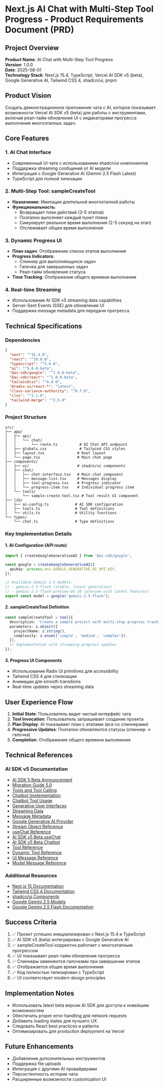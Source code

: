 # Next.js AI Chat with Multi-Step Tool Progress - Product Requirements Document (PRD)

## Project Overview

**Product Name**: AI Chat with Multi-Step Tool Progress  
**Version**: 1.0.0  
**Date**: 2025-08-01  
**Technology Stack**: Next.js 15.4, TypeScript, Vercel AI SDK v5 (beta), Google Generative AI, Tailwind CSS 4, shadcn/ui, pnpm

## Product Vision

Создать демонстрационное приложение чата с AI, которое показывает возможности Vercel AI SDK v5 (beta) для работы с инструментами, включая реал-тайм обновления UI с индикаторами прогресса выполнения многоэтапных задач.

## Core Features

### 1. AI Chat Interface
- Современный UI чата с использованием shadcn/ui компонентов
- Поддержка streaming сообщений от AI модели
- Интеграция с Google Generative AI (Gemini 2.5 Flash Latest)
- TypeScript для полной типизации

### 2. Multi-Step Tool: sampleCreateTool
- **Назначение**: Имитация длительной многоэтапной работы
- **Функциональность**:
  - Возвращает план действий (3-5 этапов)
  - Поэтапно выполняет каждый пункт плана
  - Симулирует реальное время выполнения (2-5 секунд на этап)
  - Отслеживает общее время выполнения

### 3. Dynamic Progress UI
- **План задач**: Отображение списка этапов выполнения
- **Progress Indicators**: 
  - Спиннер для выполняющихся задач
  - Галочка для завершенных задач
  - Реал-тайм обновление статуса
- **Time Tracking**: Отображение общего времени выполнения

### 4. Real-time Streaming
- Использование AI SDK v5 streaming data capabilities
- Server-Sent Events (SSE) для обновления UI
- Поддержка message metadata для передачи прогресса

## Technical Specifications

### Dependencies
```json
{
  "next": "^15.4.0",
  "react": "^19.0.0",
  "typescript": "^5.6.0",
  "ai": "^5.0.0-beta",
  "@ai-sdk/google": "^1.0.0-beta",
  "@ai-sdk/react": "^1.0.0-beta",
  "tailwindcss": "^4.0.0",
  "@radix-ui/react-*": "latest",
  "class-variance-authority": "^0.7.0",
  "clsx": "^2.1.0",
  "tailwind-merge": "^2.5.0"
}
```

### Project Structure
```
src/
├── app/
│   ├── api/
│   │   └── chat/
│   │       └── route.ts          # AI Chat API endpoint
│   ├── globals.css               # Tailwind CSS styles
│   ├── layout.tsx               # Root layout
│   └── page.tsx                 # Main chat page
├── components/
│   ├── ui/                      # shadcn/ui components
│   ├── chat/
│   │   ├── chat-interface.tsx   # Main chat component
│   │   ├── message-list.tsx     # Messages display
│   │   ├── tool-progress.tsx    # Progress indicator
│   │   └── progress-item.tsx    # Individual progress item
│   └── tools/
│       └── sample-create-tool.tsx # Tool result UI component
├── lib/
│   ├── ai-config.ts            # AI SDK configuration
│   ├── tools.ts                # Tool definitions
│   └── utils.ts                # Utility functions
└── types/
    └── chat.ts                 # Type definitions
```

### Key Implementation Details

#### 1. AI Configuration (API route)
```typescript
import { createGoogleGenerativeAI } from '@ai-sdk/google';

const google = createGoogleGenerativeAI({
  apiKey: process.env.GOOGLE_GENERATIVE_AI_API_KEY,
});

// Available Gemini 2.5 models:
// - gemini-2.5-flash (stable, latest generation)
// - gemini-2.5-flash-preview-05-20 (preview with latest features)
export const model = google('gemini-2.5-flash');
```

#### 2. sampleCreateTool Definition
```typescript
const sampleCreateTool = tool({
  description: 'Create a sample project with multi-step progress tracking',
  parameters: z.object({
    projectName: z.string(),
    complexity: z.enum(['simple', 'medium', 'complex']),
  }),
  // Implementation with streaming progress updates
});
```

#### 3. Progress UI Components
- Использование Radix UI primitives для accessibility
- Tailwind CSS 4 для стилизации
- Анимации для smooth transitions
- Real-time updates через streaming data

## User Experience Flow

1. **Initial State**: Пользователь видит чистый интерфейс чата
2. **Tool Invocation**: Пользователь запрашивает создание проекта
3. **Plan Display**: AI показывает план с этапами (все со спиннерами)
4. **Progressive Updates**: Поэтапно обновляются статусы (спиннер → галочка)
5. **Completion**: Отображение общего времени выполнения

## Technical References

### AI SDK v5 Documentation
- [AI SDK 5 Beta Announcement](https://ai-sdk.dev/docs/announcing-ai-sdk-5-beta)
- [Migration Guide 5.0](https://ai-sdk.dev/docs/migration-guides/migration-guide-5-0)
- [Tools and Tool Calling](https://ai-sdk.dev/docs/ai-sdk-core/tools-and-tool-calling)
- [Chatbot Implementation](https://ai-sdk.dev/docs/ai-sdk-ui/chatbot)
- [Chatbot Tool Usage](https://ai-sdk.dev/docs/ai-sdk-ui/chatbot-tool-usage)
- [Generative User Interfaces](https://ai-sdk.dev/docs/ai-sdk-ui/generative-user-interfaces)
- [Streaming Data](https://ai-sdk.dev/docs/ai-sdk-ui/streaming-data)
- [Message Metadata](https://ai-sdk.dev/docs/ai-sdk-ui/message-metadata)
- [Google Generative AI Provider](https://ai-sdk.dev/providers/ai-sdk-providers/google-generative-ai)
- [Stream Object Reference](https://ai-sdk.dev/docs/reference/ai-sdk-core/stream-object)
- [useChat Reference](https://ai-sdk.dev/docs/reference/ai-sdk-ui/use-chat)
- [AI SDK v5 Beta useChat](https://v5.ai-sdk.dev/docs/reference/ai-sdk-ui/use-chat)
- [AI SDK v5 Beta Chatbot](https://v5.ai-sdk.dev/docs/ai-sdk-ui/chatbot)
- [Tool Reference](https://ai-sdk.dev/docs/reference/ai-sdk-core/tool)
- [Dynamic Tool Reference](https://ai-sdk.dev/docs/reference/ai-sdk-core/dynamic-tool)
- [UI Message Reference](https://ai-sdk.dev/docs/reference/ai-sdk-core/ui-message)
- [Model Message Reference](https://ai-sdk.dev/docs/reference/ai-sdk-core/model-message)

### Additional Resources
- [Next.js 15 Documentation](https://nextjs.org/docs)
- [Tailwind CSS 4 Documentation](https://tailwindcss.com/docs)
- [shadcn/ui Components](https://ui.shadcn.com/)
- [Google Gemini 2.5 Models](https://ai.google.dev/gemini-api/docs/models)
- [Google Gemini 2.5 Flash Documentation](https://ai.google.dev/gemini-api/docs/models#gemini-2.5-flash)

## Success Criteria

1. ✅ Проект успешно инициализирован с Next.js 15.4 и TypeScript
2. ✅ AI SDK v5 (beta) интегрирован с Google Generative AI
3. ✅ sampleCreateTool корректно работает с многоэтапным прогрессом
4. ✅ UI показывает реал-тайм обновления прогресса
5. ✅ Спиннеры заменяются галочками при завершении этапов
6. ✅ Отображается общее время выполнения
7. ✅ Код полностью типизирован с TypeScript
8. ✅ UI соответствует modern design principles

## Implementation Notes

- Использовать latest beta версии AI SDK для доступа к новейшим возможностям
- Обеспечить proper error handling для network requests
- Добавить loading states для лучшего UX
- Следовать React best practices и patterns
- Оптимизировать для production deployment на Vercel

## Future Enhancements

- Добавление дополнительных инструментов
- Поддержка file uploads
- Интеграция с другими AI провайдерами
- Персистентность истории чата
- Расширенные возможности customization UI